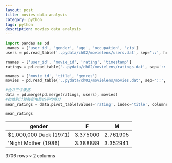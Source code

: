```yaml
---
layout: post
title: movies data analysis
category: python
tags: python
description: movies data analysis
---
```



```python
import pandas as pd
unames = ['user_id', 'gender', 'age', 'occupation', 'zip']
users = pd.read_table('..pydata/ch02/movielens/users.dat', sep='::', header=None, names=unames, engine='python')

rnames = ['user_id', 'movie_id', 'rating', 'timestamp']
ratings = pd.read_table('..pydata/ch02/movielens/ratings.dat', sep='::', header=None, names=rnames, engine='python')

mnames = ['movie_id', 'title', 'genres']
movies = pd.read_table('..pydata/ch02/movielens/movies.dat', sep='::', header=None, names=mnames, engine='python')

#合并三个表格
data = pd.merge(pd.merge(ratings, users), movies)
#按性别计算每部电影的平均得分
mean_ratings = data.pivot_table(values='rating', index='title', columns='gender', aggfunc='mean')

```


```python
mean_ratings
```


|gender| F | M |
|-------|---|----|
|$1,000,000 Duck (1971)|3.375000 | 2.761905 |
|'Night Mother (1986)|3.388889 | 3.352941 |

3706 rows × 2 columns


```python

```
